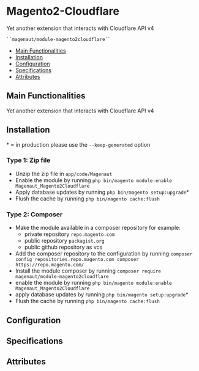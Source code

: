 # Magento2-Cloudflare
Yet another extension that interacts with Cloudflare API v4

    ``magenaut/module-magento2cloudflare``

 - [Main Functionalities](#markdown-header-main-functionalities)
 - [Installation](#markdown-header-installation)
 - [Configuration](#markdown-header-configuration)
 - [Specifications](#markdown-header-specifications)
 - [Attributes](#markdown-header-attributes)


## Main Functionalities
Yet another extension that interacts with Cloudflare API v4

## Installation
\* = in production please use the `--keep-generated` option

### Type 1: Zip file

 - Unzip the zip file in `app/code/Magenaut`
 - Enable the module by running `php bin/magento module:enable Magenaut_Magento2Cloudflare`
 - Apply database updates by running `php bin/magento setup:upgrade`\*
 - Flush the cache by running `php bin/magento cache:flush`

### Type 2: Composer

 - Make the module available in a composer repository for example:
    - private repository `repo.magento.com`
    - public repository `packagist.org`
    - public github repository as vcs
 - Add the composer repository to the configuration by running `composer config repositories.repo.magento.com composer https://repo.magento.com/`
 - Install the module composer by running `composer require magenaut/module-magento2cloudflare`
 - enable the module by running `php bin/magento module:enable Magenaut_Magento2Cloudflare`
 - apply database updates by running `php bin/magento setup:upgrade`\*
 - Flush the cache by running `php bin/magento cache:flush`


## Configuration




## Specifications




## Attributes




